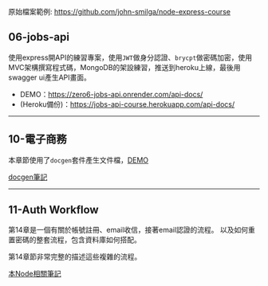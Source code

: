 原始檔案範例: https://github.com/john-smilga/node-express-course
## 06-jobs-api

使用express開API的練習專案，使用`JWT`做身分認證、`brycpt`做密碼加密，使用MVC架構撰寫程式碼，MongoDB的架設練習，推送到heroku上線，最後用swagger ui產生API畫面。

- DEMO：https://zero6-jobs-api.onrender.com/api-docs/
- (Heroku備份)：https://jobs-api-course.herokuapp.com/api-docs/

---

## 10-電子商務

本章節使用了`docgen`套件產生文件檔，[DEMO](https://e-commerce-api-course.herokuapp.com/)

[docgen筆記](https://hackmd.io/@Mix/r1DEradS5/%2FrLuzC7ZkSqa4ErOEvKzf2Q#docgen-%E7%84%A1%E7%B7%9A%E4%B8%8A%E6%B8%AC%E8%A9%A6%E5%8A%9F%E8%83%BD)

---
## 11-Auth Workflow

第14章是一個有關於帳號註冊、email收信，接著email認證的流程。
以及如何重置密碼的整套流程，包含資料庫如何搭配。

第14章節非常完整的描述這些複雜的流程。

[本Node相關筆記](https://hackmd.io/@Mix/r1wLpp-Du/%2FoFqadHT6QeWfoLVRzq1SNg)
